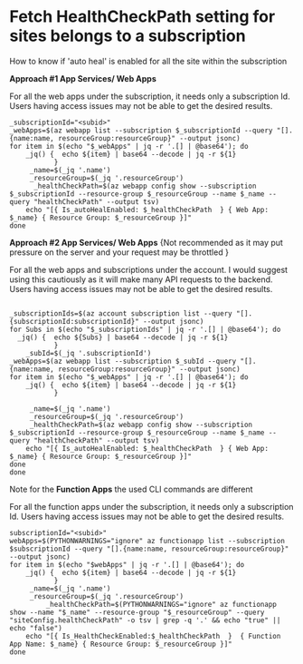 # Fetch HealthCheckPath setting for sites belongs to a subscription
How to know if 'auto heal' is enabled for all the site within the subscription

**Approach #1 App Services/ Web Apps**

For all the web apps under the subscription, it needs only a subscription Id. Users having access issues may not be able to get the desired results.
```
_subscriptionId="<subid>"
_webApps=$(az webapp list --subscription $_subscriptionId --query "[].{name:name, resourceGroup:resourceGroup}" --output jsonc)
for item in $(echo "$_webApps" | jq -r '.[] | @base64'); do
    _jq() {  echo ${item} | base64 --decode | jq -r ${1}
           }
     _name=$(_jq '.name')
     _resourceGroup=$(_jq '.resourceGroup')
      _healthCheckPath=$(az webapp config show --subscription $_subscriptionId --resource-group $_resourceGroup --name $_name --query "healthCheckPath" --output tsv)
    echo "[{ Is_autoHealEnabled: $_healthCheckPath  } { Web App: $_name} { Resource Group: $_resourceGroup }]"
done
```

**Approach #2 App Services/ Web Apps**
{Not recommended as it may put pressure on the server and your request may be throttled }

For all the web apps and subscriptions under the account.  I would suggest using this cautiously as it will make many API requests to the backend. Users having access issues may not be able to get the desired results.

```

_subscriptionIds=$(az account subscription list --query "[].{subscriptionId:subscriptionId}" --output jsonc)
for Subs in $(echo "$_subscriptionIds" | jq -r '.[] | @base64'); do
  _jq() {  echo ${Subs} | base64 --decode | jq -r ${1}
           }
    _subId=$(_jq '.subscriptionId')
_webApps=$(az webapp list --subscription $_subId --query "[].{name:name, resourceGroup:resourceGroup}" --output jsonc)
for item in $(echo "$_webApps" | jq -r '.[] | @base64'); do
    _jq() {  echo ${item} | base64 --decode | jq -r ${1}
           }

     _name=$(_jq '.name')
     _resourceGroup=$(_jq '.resourceGroup')
     _healthCheckPath=$(az webapp config show --subscription $_subscriptionId --resource-group $_resourceGroup --name $_name --query "healthCheckPath" --output tsv)
    echo "[{ Is_autoHealEnabled: $_healthCheckPath  } { Web App: $_name} { Resource Group: $_resourceGroup }]"
done
done
```


Note for the **Function Apps** the used CLI commands are different

For all the function apps under the subscription, it needs only a subscription Id. Users having access issues may not be able to get the desired results.
```
subscriptionId="<subid>"
webApps=$(PYTHONWARNINGS="ignore" az functionapp list --subscription $subscriptionId --query "[].{name:name, resourceGroup:resourceGroup}" --output jsonc)
for item in $(echo "$webApps" | jq -r '.[] | @base64'); do
    _jq() {  echo ${item} | base64 --decode | jq -r ${1}
           }
     _name=$(_jq '.name')
     _resourceGroup=$(_jq '.resourceGroup')
     	 _healthCheckPath=$(PYTHONWARNINGS="ignore" az functionapp show --name "$_name" --resource-group "$_resourceGroup" --query "siteConfig.healthCheckPath" -o tsv | grep -q '.' && echo "true" || echo "false")
    echo "[{ Is_HealthCheckEnabled:$_healthCheckPath  }  { Function App Name: $_name} { Resource Group: $_resourceGroup }]"
done

```

